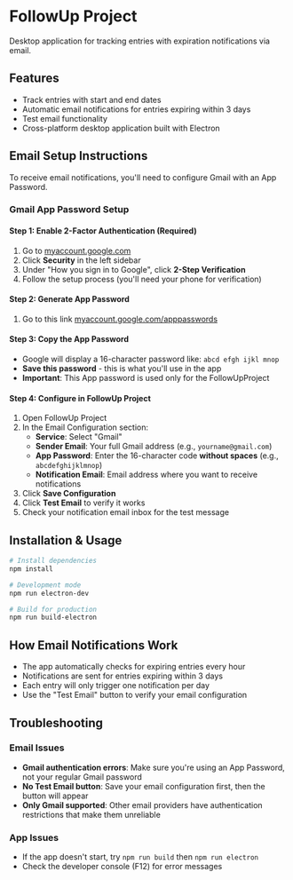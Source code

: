 # FollowUp Project

Desktop application for tracking entries with expiration notifications via email.

## Features

- Track entries with start and end dates
- Automatic email notifications for entries expiring within 3 days
- Test email functionality
- Cross-platform desktop application built with Electron

## Email Setup Instructions

To receive email notifications, you'll need to configure Gmail with an App Password.

### Gmail App Password Setup

#### Step 1: Enable 2-Factor Authentication (Required)
1. Go to [myaccount.google.com](https://myaccount.google.com)
2. Click **Security** in the left sidebar
3. Under "How you sign in to Google", click **2-Step Verification**
4. Follow the setup process (you'll need your phone for verification)

#### Step 2: Generate App Password
1. Go to this link [myaccount.google.com/apppasswords](https://myaccount.google.com/apppasswords)

#### Step 3: Copy the App Password
- Google will display a 16-character password like: `abcd efgh ijkl mnop`
- **Save this password** - this is what you'll use in the app
- **Important**: This App password is used only for the FollowUpProject

#### Step 4: Configure in FollowUp Project
1. Open FollowUp Project
2. In the Email Configuration section:
   - **Service**: Select "Gmail"
   - **Sender Email**: Your full Gmail address (e.g., `yourname@gmail.com`)
   - **App Password**: Enter the 16-character code **without spaces** (e.g., `abcdefghijklmnop`)
   - **Notification Email**: Email address where you want to receive notifications
3. Click **Save Configuration**
4. Click **Test Email** to verify it works
5. Check your notification email inbox for the test message

## Installation & Usage

```bash
# Install dependencies
npm install

# Development mode
npm run electron-dev

# Build for production
npm run build-electron
```

## How Email Notifications Work

- The app automatically checks for expiring entries every hour
- Notifications are sent for entries expiring within 3 days
- Each entry will only trigger one notification per day
- Use the "Test Email" button to verify your email configuration

## Troubleshooting

### Email Issues
- **Gmail authentication errors**: Make sure you're using an App Password, not your regular Gmail password
- **No Test Email button**: Save your email configuration first, then the button will appear
- **Only Gmail supported**: Other email providers have authentication restrictions that make them unreliable

### App Issues
- If the app doesn't start, try `npm run build` then `npm run electron`
- Check the developer console (F12) for error messages
